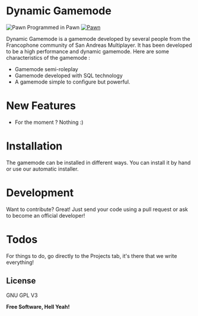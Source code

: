 # Dynamic Gamemode

![Pawn](https://www.compuphase.com/images/pawnicon48.gif) Programmed in Pawn [![Pawn](https://www.compuphase.com/images/pawnicon48.gif)](https://nodesource.com/products/nsolid)

Dynamic Gamemode is a gamemode developed by several people from the Francophone community of San Andreas Multiplayer.
It has been developed to be a high performance and dynamic gamemode.
Here are some characteristics of the gamemode :

  - Gamemode semi-roleplay
  - Gamemode developed with SQL technology
  - A gamemode simple to configure but powerful.


# New Features

  - For the moment ? Nothing :)

# Installation

The gamemode can be installed in different ways. You can install it by hand or use our automatic installer.




# Development

Want to contribute? Great!
Just send your code using a pull request or ask to become an official developer!

# Todos

For things to do, go directly to the Projects tab, it's there that we write everything!

License
----

GNU GPL V3


**Free Software, Hell Yeah!**

[//]: # (These are reference links used in the body of this note and get stripped out when the markdown processor does its job. There is no need to format nicely because it shouldn't be seen. Thanks SO - http://stackoverflow.com/questions/4823468/store-comments-in-markdown-syntax)
